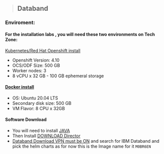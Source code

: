 > ## Databand 
### Enviroment:
#### For the installation labs , you will need these two environments on Tech Zone:
[Kubernetes/Red Hat Openshift install](https://techzone.ibm.com/my/reservations/create/63dba359cc19150018af084f)
- Openshift Version: 4.10
- OCS/ODF Size: 500 GB
- Worker nodes: 3
- 8 vCPU x 32 GB - 100 GB ephemeral storage
#### [Docker install](https://techzone.ibm.com/my/reservations/create/60da31b5e8b2a2001edad305)
- OS: Ubuntu 20.04 LTS
- Secondary disk size: 500 GB
- VM Flavor: 8 CPU x 32GB

#### Software Download
- You will need to install [JAVA](https://www.java.com/en/download/)
- Then Install [DOWNLOAD Director](https://w3east-limited-use.cpc.ibm.com/isc/esd/dswdown/dldirector/installation_en.html) 
- [Databand Download VPN must be ON](https://w3south-limited-use.cpc.ibm.com/software/xl/download/ticket.wss) and search for IBM Databand and pick the helm charts as for now this is the Image name for it `M0BR6EN`
